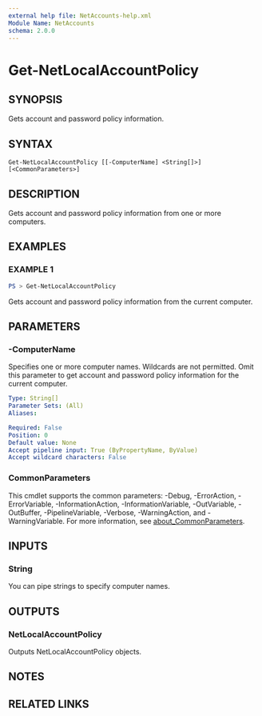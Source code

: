 ```yaml
---
external help file: NetAccounts-help.xml
Module Name: NetAccounts
schema: 2.0.0
---
```


# Get-NetLocalAccountPolicy

## SYNOPSIS
Gets account and password policy information.

## SYNTAX

```
Get-NetLocalAccountPolicy [[-ComputerName] <String[]>] [<CommonParameters>]
```

## DESCRIPTION
Gets account and password policy information from one or more computers.

## EXAMPLES

### EXAMPLE 1
```powershell
PS > Get-NetLocalAccountPolicy
```

Gets account and password policy information from the current computer.

## PARAMETERS

### -ComputerName
Specifies one or more computer names.
Wildcards are not permitted.
Omit this parameter to get account and password policy information for the current computer.

```yaml
Type: String[]
Parameter Sets: (All)
Aliases:

Required: False
Position: 0
Default value: None
Accept pipeline input: True (ByPropertyName, ByValue)
Accept wildcard characters: False
```

### CommonParameters
This cmdlet supports the common parameters: -Debug, -ErrorAction, -ErrorVariable, -InformationAction, -InformationVariable, -OutVariable, -OutBuffer, -PipelineVariable, -Verbose, -WarningAction, and -WarningVariable. For more information, see [about_CommonParameters](http://go.microsoft.com/fwlink/?LinkID=113216).

## INPUTS

### String
You can pipe strings to specify computer names.

## OUTPUTS

### NetLocalAccountPolicy
Outputs NetLocalAccountPolicy objects.

## NOTES

## RELATED LINKS
